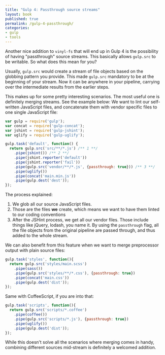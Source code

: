 ```yaml
---
title: "Gulp 4: Passthrough source streams"
layout: book
published: true
permalink: /gulp-4-passthrough/
categories:
- gulp
- tools
---
```


Another nice addition to `vinyl-fs` that will end up in Gulp 4 is the possibility
of having "passthrough" source streams. This basically allows `gulp.src` to be
writable. So what does this mean for you?

Usually, `gulp.src` would create a stream of file objects based on the globbing
pattern you provide. This made `gulp.src` mandatory to be at the beginning of
your stream. Now it can be anywhere in your pipeline, carrying over the intermediate
results from the earlier steps.

This makes up for some pretty interesting scenarios. The most useful one is
definitely merging streams. See the example
below: We want to lint our self-written JavaScript files, and concatenate them
with vendor specific files to one single JavaScript file:

```javascript
var gulp = require('gulp');
var concat = require('gulp-concat');
var jshint = require('gulp-jshint');
var uglify = require('gulp-uglify');

gulp.task('default', function() {
  return gulp.src('src/**/*.js') /** 1 **/
    .pipe(jshint()) /** 2 **/
    .pipe(jshint.reporter('default'))
    .pipe(jshint.reporter('fail'))
    .pipe(gulp.src('vendor/**/*.js', {passthrough: true})) /** 3 **/
    .pipe(uglify())
    .pipe(concat('main.min.js'))
    .pipe(gulp.dest('dest'));
});
```

The process explained:

1. We glob all our source JavaScript files.
2. Those are the files **we** create, which means we want to have them linted to our coding conventions
3. After the JSHint process, we get all our vendor files.
Those include things like jQuery, lodash, you name it. By using the `passthrough`
flag, all the file objects from the original pipeline are passed through, and thus
added to the whole stream.

We can also benefit from this feature when we want to merge preprocessor output with
plain source files:

```javascript
gulp.task('styles', function(){
  return gulp.src('styles/main.scss')
    .pipe(sass())
    .pipe(gulp.src('styles/**/*.css'), {passthrough: true})
    .pipe(concat('main.css'))
    .pipe(gulp.dest('dist'));
});
```

Same with CoffeeScript, if you are into that:

```javascript
gulp.task('scripts', function(){
  return gulp.src('scripts/*.coffee')
    .pipe(coffee())
    .pipe(gulp.src('scripts/*.js'), {passthrough: true})
    .pipe(uglify())
    .pipe(gulp.dest('dist'));
});
```


While this doesn't solve all the scenarios where merging comes in handy, combining
different sources mid-stream is definitely a welcomed addition.
